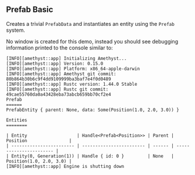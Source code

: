 ## Prefab Basic

Creates a trivial `PrefabData` and instantiates an entity using the `Prefab` system.

No window is created for this demo, instead you should see debugging information printed to the console similar to:

```
[INFO][amethyst::app] Initializing Amethyst...
[INFO][amethyst::app] Version: 0.15.0
[INFO][amethyst::app] Platform: x86_64-apple-darwin
[INFO][amethyst::app] Amethyst git commit: 80b864b30b6c9f4dd9109999ba3baf7e4f0d0489
[INFO][amethyst::app] Rustc version: 1.44.0 Stable
[INFO][amethyst::app] Rustc git commit: 49cae55760da0a43428eba73abcb659bb70cf2e4
Prefab
======
PrefabEntity { parent: None, data: Some(Position(1.0, 2.0, 3.0)) }

Entities
========

| Entity                   | Handle<Prefab<Position>> | Parent | Position                |
| ------------------------ | ------------------------ | ------ | ----------------------- |
| Entity(0, Generation(1)) | Handle { id: 0 }         | None   | Position(1.0, 2.0, 3.0) |
[INFO][amethyst::app] Engine is shutting down
```